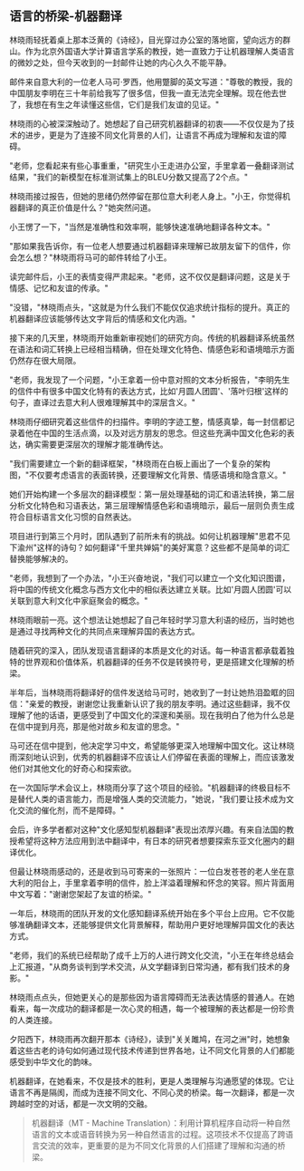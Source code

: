 ## 语言的桥梁-机器翻译

林晓雨轻抚着桌上那本泛黄的《诗经》，目光穿过办公室的落地窗，望向远方的群山。作为北京外国语大学计算语言学系的教授，她一直致力于让机器理解人类语言的微妙之处，但今天收到的一封邮件让她的内心久久不能平静。

邮件来自意大利的一位老人马可·罗西，他用蹩脚的英文写道："尊敬的教授，我的中国朋友李明在三十年前给我写了很多信，但我一直无法完全理解。现在他去世了，我想在有生之年读懂这些信，它们是我们友谊的见证。"

林晓雨的心被深深触动了。她想起了自己研究机器翻译的初衷——不仅仅是为了技术的进步，更是为了连接不同文化背景的人们，让语言不再成为理解和友谊的障碍。

"老师，您看起来有些心事重重，"研究生小王走进办公室，手里拿着一叠翻译测试结果，"我们的新模型在标准测试集上的BLEU分数又提高了2个点。"

林晓雨接过报告，但她的思绪仍然停留在那位意大利老人身上。"小王，你觉得机器翻译的真正价值是什么？"她突然问道。

小王愣了一下，"当然是准确性和效率啊，能够快速准确地翻译各种文本。"

"那如果我告诉你，有一位老人想要通过机器翻译来理解已故朋友留下的信件，你会怎么想？"林晓雨将马可的邮件转给了小王。

读完邮件后，小王的表情变得严肃起来。"老师，这不仅仅是翻译问题，这是关于情感、记忆和友谊的传承。"

"没错，"林晓雨点头，"这就是为什么我们不能仅仅追求统计指标的提升。真正的机器翻译应该能够传达文字背后的情感和文化内涵。"

接下来的几天里，林晓雨开始重新审视她们的研究方向。传统的机器翻译系统虽然在语法和词汇转换上已经相当精确，但在处理文化特色、情感色彩和语境暗示方面仍然存在很大局限。

"老师，我发现了一个问题，"小王拿着一份中意对照的文本分析报告，"李明先生的信件中有很多中国文化特有的表达方式，比如'月圆人团圆'、'落叶归根'这样的句子，直译过去意大利人很难理解其中的深层含义。"

林晓雨仔细研究着这些信件的扫描件。李明的字迹工整，情感真挚，每一封信都记录着他在中国的生活点滴，以及对远方朋友的思念。但这些充满中国文化色彩的表达，确实需要更深层次的理解才能准确传达。

"我们需要建立一个新的翻译框架，"林晓雨在白板上画出了一个复杂的架构图，"不仅要考虑语言的表面转换，还要理解文化背景、情感语境和隐含意义。"

她们开始构建一个多层次的翻译模型：第一层处理基础的词汇和语法转换，第二层分析文化特色和习语表达，第三层理解情感色彩和语境暗示，最后一层则负责生成符合目标语言文化习惯的自然表达。

项目进行到第三个月时，团队遇到了前所未有的挑战。如何让机器理解"思君不见下渝州"这样的诗句？如何翻译"千里共婵娟"的美好寓意？这些都不是简单的词汇替换能够解决的。

"老师，我想到了一个办法，"小王兴奋地说，"我们可以建立一个文化知识图谱，将中国的传统文化概念与西方文化中的相似表达建立关联。比如'月圆人团圆'可以关联到意大利文化中家庭聚会的概念。"

林晓雨眼前一亮。这个想法让她想起了自己年轻时学习意大利语的经历，当时她也是通过寻找两种文化的共同点来理解异国的表达方式。

随着研究的深入，团队发现语言翻译的本质是文化的对话。每一种语言都承载着独特的世界观和价值体系，机器翻译的任务不仅是转换符号，更是搭建文化理解的桥梁。

半年后，当林晓雨将翻译好的信件发送给马可时，她收到了一封让她热泪盈眶的回信："亲爱的教授，谢谢您让我重新认识了我的朋友李明。通过这些翻译，我不仅理解了他的话语，更感受到了中国文化的深邃和美丽。现在我明白了他为什么总是在信中提到月亮，那是他对故乡和友谊的思念。"

马可还在信中提到，他决定学习中文，希望能够更深入地理解中国文化。这让林晓雨深刻地认识到，优秀的机器翻译不应该让人们停留在表面的理解上，而应该激发他们对其他文化的好奇心和探索欲。

在一次国际学术会议上，林晓雨分享了这个项目的经验。"机器翻译的终极目标不是替代人类的语言能力，而是增强人类的交流能力，"她说，"我们要让技术成为文化交流的催化剂，而不是障碍。"

会后，许多学者都对这种"文化感知型机器翻译"表现出浓厚兴趣。有来自法国的教授希望将这种方法应用到法中翻译中，有日本的研究者想要探索东亚文化圈内的翻译优化。

但最让林晓雨感动的，还是收到马可寄来的一张照片：一位白发苍苍的老人坐在意大利的阳台上，手里拿着李明的信件，脸上洋溢着理解和怀念的笑容。照片背面用中文写着："谢谢您架起了友谊的桥梁。"

一年后，林晓雨的团队开发的文化感知翻译系统开始在多个平台上应用。它不仅能够准确翻译文本，还能够提供文化背景解释，帮助用户更好地理解异国文化的表达方式。

"老师，我们的系统已经帮助了成千上万的人进行跨文化交流，"小王在年终总结会上汇报道，"从商务谈判到学术交流，从文学翻译到日常沟通，都有我们技术的身影。"

林晓雨点点头，但她更关心的是那些因为语言障碍而无法表达情感的普通人。在她看来，每一次成功的翻译都是一次心灵的相遇，每一个被理解的表达都是一份珍贵的人类连接。

夕阳西下，林晓雨再次翻开那本《诗经》，读到"关关雎鸠，在河之洲"时，她想象着这些古老的诗句如何通过现代技术传递到世界各地，让不同文化背景的人们都能感受到中华文化的韵味。

机器翻译，在她看来，不仅是技术的胜利，更是人类理解与沟通愿望的体现。它让语言不再是隔阂，而成为连接不同文化、不同心灵的桥梁。每一次翻译，都是一次跨越时空的对话，都是一次文明的交融。

> 机器翻译（MT - Machine Translation）：利用计算机程序自动将一种自然语言的文本或语音转换为另一种自然语言的过程。这项技术不仅提高了跨语言交流的效率，更重要的是为不同文化背景的人们搭建了理解和沟通的桥梁。 